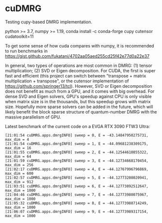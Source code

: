 # cuDMRG
Testing cupy-based DMRG implementation.

python >= 3.7, numpy >= 1.19, conda install -c conda-forge cupy cutensor cudatoolkit=11

To get some sense of how cuda compares with numpy, it is recommended to run benchmarks in https://gist.github.com/fukatani/4702aa05aed255cd25f42e77d0a22e37

In general, two types of operations are most common in DMRG: (1) tensor multiplication; (2) SVD or Eigen decomposition. For CUDA, the first is super fast and efficient (this project can switch between "transpose + matrix multiplication + transpose", or the cutensor implementation of https://github.com/springer13/tcl). However, SVD or Eigen decomposition does not benefit as much from a GPU, and it comes with big overhead. For dense SVD and Eigen solvers, GPU's speedup against CPU is only visible when matrix size is in the thousands, but this speedup grows with matrix size. Hopefully more sparse solvers can be added in the future, which will likely benefit the block sparse structure of quantum-number DMRG with the massive parallelism of GPU.

Latest benchmark of the current code on a EVGA RTX 3090 FTW3 Ultra:
```
[21:01:54 cuDMRG.apps.dmrgINFO] sweep = 0, E = -43.14847950275731, max_dim = 4
[21:01:54 cuDMRG.apps.dmrgINFO] sweep = 1, E = -44.09681238309175, max_dim = 16
[21:01:55 cuDMRG.apps.dmrgINFO] sweep = 2, E = -44.12544610855322, max_dim = 64
[21:01:59 cuDMRG.apps.dmrgINFO] sweep = 3, E = -44.12734668170454, max_dim = 256
[21:02:17 cuDMRG.apps.dmrgINFO] sweep = 4, E = -44.12767996796869, max_dim = 600
[21:02:57 cuDMRG.apps.dmrgINFO] sweep = 5, E = -44.12773208020941, max_dim = 912
[21:03:51 cuDMRG.apps.dmrgINFO] sweep = 6, E = -44.12773892512647, max_dim = 1000
[21:04:46 cuDMRG.apps.dmrgINFO] sweep = 7, E = -44.12773980075967, max_dim = 1000
[21:05:32 cuDMRG.apps.dmrgINFO] sweep = 8, E = -44.12773988714249, max_dim = 1000
[21:06:07 cuDMRG.apps.dmrgINFO] sweep = 9, E = -44.12773989317154, max_dim = 1000
```
